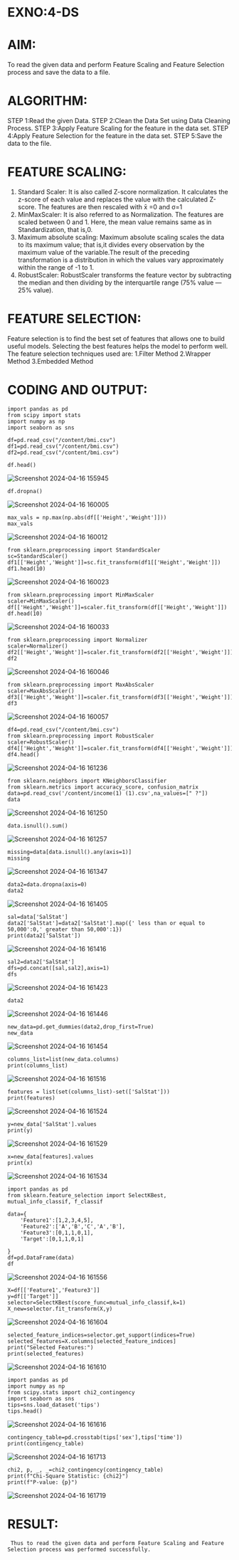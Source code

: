 # EXNO:4-DS
# AIM:
To read the given data and perform Feature Scaling and Feature Selection process and save the
data to a file.

# ALGORITHM:
STEP 1:Read the given Data.
STEP 2:Clean the Data Set using Data Cleaning Process.
STEP 3:Apply Feature Scaling for the feature in the data set.
STEP 4:Apply Feature Selection for the feature in the data set.
STEP 5:Save the data to the file.

# FEATURE SCALING:
1. Standard Scaler: It is also called Z-score normalization. It calculates the z-score of each value and replaces the value with the calculated Z-score. The features are then rescaled with x̄ =0 and σ=1
2. MinMaxScaler: It is also referred to as Normalization. The features are scaled between 0 and 1. Here, the mean value remains same as in Standardization, that is,0.
3. Maximum absolute scaling: Maximum absolute scaling scales the data to its maximum value; that is,it divides every observation by the maximum value of the variable.The result of the preceding transformation is a distribution in which the values vary approximately within the range of -1 to 1.
4. RobustScaler: RobustScaler transforms the feature vector by subtracting the median and then dividing by the interquartile range (75% value — 25% value).

# FEATURE SELECTION:
Feature selection is to find the best set of features that allows one to build useful models. Selecting the best features helps the model to perform well.
The feature selection techniques used are:
1.Filter Method
2.Wrapper Method
3.Embedded Method

# CODING AND OUTPUT:
```
import pandas as pd
from scipy import stats
import numpy as np
import seaborn as sns

df=pd.read_csv("/content/bmi.csv")
df1=pd.read_csv("/content/bmi.csv")
df2=pd.read_csv("/content/bmi.csv")

df.head()
```
![Screenshot 2024-04-16 155945](https://github.com/gokulapriya632202/EXNO-4-DS/assets/119560302/a502c491-1288-4c08-beb8-87cd12ee01d0)

```
df.dropna()
```
![Screenshot 2024-04-16 160005](https://github.com/gokulapriya632202/EXNO-4-DS/assets/119560302/9af94418-b007-454b-85f9-418e6cf097b9)

```
max_vals = np.max(np.abs(df[['Height','Weight']]))
max_vals
```
![Screenshot 2024-04-16 160012](https://github.com/gokulapriya632202/EXNO-4-DS/assets/119560302/6d0d2bc0-239a-4954-92ea-5f85e4fbcea0)

```
from sklearn.preprocessing import StandardScaler
sc=StandardScaler()
df1[['Height','Weight']]=sc.fit_transform(df1[['Height','Weight']])
df1.head(10)
```
![Screenshot 2024-04-16 160023](https://github.com/gokulapriya632202/EXNO-4-DS/assets/119560302/6a3e22b6-1122-4c98-a24d-4c19f0e0bfce)

```
from sklearn.preprocessing import MinMaxScaler
scaler=MinMaxScaler()
df[['Height','Weight']]=scaler.fit_transform(df[['Height','Weight']])
df.head(10)
```
![Screenshot 2024-04-16 160033](https://github.com/gokulapriya632202/EXNO-4-DS/assets/119560302/97d31256-7696-4e86-b34a-4073ae4692e1)

```
from sklearn.preprocessing import Normalizer
scaler=Normalizer()
df2[['Height','Weight']]=scaler.fit_transform(df2[['Height','Weight']])
df2
```
![Screenshot 2024-04-16 160046](https://github.com/gokulapriya632202/EXNO-4-DS/assets/119560302/4132c821-4f54-4678-a01e-b01cc5d54f41)

```
from sklearn.preprocessing import MaxAbsScaler
scaler=MaxAbsScaler()
df3[['Height','Weight']]=scaler.fit_transform(df3[['Height','Weight']])
df3
```
![Screenshot 2024-04-16 160057](https://github.com/gokulapriya632202/EXNO-4-DS/assets/119560302/0cce662a-5833-4f25-8e75-c9dd61e1bd7f)

```
df4=pd.read_csv("/content/bmi.csv")
from sklearn.preprocessing import RobustScaler
scaler=RobustScaler()
df4[['Height','Weight']]=scaler.fit_transform(df4[['Height','Weight']])
df4.head()
```
![Screenshot 2024-04-16 161236](https://github.com/gokulapriya632202/EXNO-4-DS/assets/119560302/bebd0c95-b10e-47c9-909b-487f33678cab)

```
from sklearn.neighbors import KNeighborsClassifier
from sklearn.metrics import accuracy_score, confusion_matrix
data=pd.read_csv('/content/income(1) (1).csv',na_values=[" ?"])
data
```
![Screenshot 2024-04-16 161250](https://github.com/gokulapriya632202/EXNO-4-DS/assets/119560302/c7d4a5af-168e-4370-aa9a-7e44d04ba693)

```
data.isnull().sum()
```
![Screenshot 2024-04-16 161257](https://github.com/gokulapriya632202/EXNO-4-DS/assets/119560302/c5796fa4-60dd-4944-8324-3c815fbb6201)

```
missing=data[data.isnull().any(axis=1)]
missing
```
![Screenshot 2024-04-16 161347](https://github.com/gokulapriya632202/EXNO-4-DS/assets/119560302/1f876928-fc3b-4c8c-83d7-b82997817c76)

```
data2=data.dropna(axis=0)
data2
```
![Screenshot 2024-04-16 161405](https://github.com/gokulapriya632202/EXNO-4-DS/assets/119560302/4a8053cb-ada5-4e5c-b796-36454c312fa2)

```
sal=data['SalStat']
data2['SalStat']=data2['SalStat'].map({' less than or equal to 50,000':0,' greater than 50,000':1})
print(data2['SalStat'])
```
![Screenshot 2024-04-16 161416](https://github.com/gokulapriya632202/EXNO-4-DS/assets/119560302/66c8854e-fdea-4c46-86d0-7b125f914775)

```
sal2=data2['SalStat']
dfs=pd.concat([sal,sal2],axis=1)
dfs
```
![Screenshot 2024-04-16 161423](https://github.com/gokulapriya632202/EXNO-4-DS/assets/119560302/1e0bec0c-8140-428a-823f-bb1376907197)

```
data2
```
![Screenshot 2024-04-16 161446](https://github.com/gokulapriya632202/EXNO-4-DS/assets/119560302/7b85e260-cd12-4ab3-b053-2d77282fc626)

```
new_data=pd.get_dummies(data2,drop_first=True)
new_data
```
![Screenshot 2024-04-16 161454](https://github.com/gokulapriya632202/EXNO-4-DS/assets/119560302/55201f32-04cb-4690-9380-14913587dbe7)

```
columns_list=list(new_data.columns)
print(columns_list)
```
![Screenshot 2024-04-16 161516](https://github.com/gokulapriya632202/EXNO-4-DS/assets/119560302/c6e2efe8-5da4-44d7-aa02-4205f2dcf40e)

```
features = list(set(columns_list)-set(['SalStat']))
print(features)
```
![Screenshot 2024-04-16 161524](https://github.com/gokulapriya632202/EXNO-4-DS/assets/119560302/296d5e9f-9bad-486a-9e81-f35a1f104098)

```
y=new_data['SalStat'].values
print(y)
```
![Screenshot 2024-04-16 161529](https://github.com/gokulapriya632202/EXNO-4-DS/assets/119560302/beec4467-82a6-4ab9-8907-e026ab4ed831)

```
x=new_data[features].values
print(x)
```
![Screenshot 2024-04-16 161534](https://github.com/gokulapriya632202/EXNO-4-DS/assets/119560302/d66dfef0-d20b-4dd7-aa3f-f204f933d51c)

```
import pandas as pd
from sklearn.feature_selection import SelectKBest, mutual_info_classif, f_classif

data={
    'Feature1':[1,2,3,4,5],
    'Feature2':['A','B','C','A','B'],
    'Feature3':[0,1,1,0,1],
    'Target':[0,1,1,0,1]

}
df=pd.DataFrame(data)
df
```
![Screenshot 2024-04-16 161556](https://github.com/gokulapriya632202/EXNO-4-DS/assets/119560302/992a61fe-e9c6-4a77-b71a-5fa4af4c9ebb)

```
X=df[['Feature1','Feature3']]
y=df[['Target']]
selector=SelectKBest(score_func=mutual_info_classif,k=1)
X_new=selector.fit_transform(X,y)
```
![Screenshot 2024-04-16 161604](https://github.com/gokulapriya632202/EXNO-4-DS/assets/119560302/f741be11-a996-44d4-ae06-32ebeaf37caf)

```
selected_feature_indices=selector.get_support(indices=True)
selected_features=X.columns[selected_feature_indices]
print("Selected Features:")
print(selected_features)
```
![Screenshot 2024-04-16 161610](https://github.com/gokulapriya632202/EXNO-4-DS/assets/119560302/3dd0cb8a-7fc2-4272-9b1b-eb99b35c9550)

```
import pandas as pd
import numpy as np
from scipy.stats import chi2_contingency
import seaborn as sns
tips=sns.load_dataset('tips')
tips.head()
```
![Screenshot 2024-04-16 161616](https://github.com/gokulapriya632202/EXNO-4-DS/assets/119560302/55288e80-e6d6-4d55-bb50-4012850e493a)

```
contingency_table=pd.crosstab(tips['sex'],tips['time'])
print(contingency_table)
```
![Screenshot 2024-04-16 161713](https://github.com/gokulapriya632202/EXNO-4-DS/assets/119560302/273c0746-e248-4ef1-bc2e-380c31d8ebeb)

```
chi2, p, _, _=chi2_contingency(contingency_table)
print(f"Chi-Square Statistic: {chi2}")
print(f"P-value: {p}")
```
![Screenshot 2024-04-16 161719](https://github.com/gokulapriya632202/EXNO-4-DS/assets/119560302/ee722c52-6791-4402-a61f-350f81d66b0a)


# RESULT:
     Thus to read the given data and perform Feature Scaling and Feature Selection process was performed successfully.
